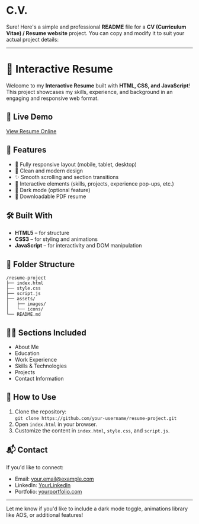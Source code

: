 # C.V.
Sure! Here's a simple and professional **README** file for a **CV (Curriculum Vitae) / Resume website** project. You can copy and modify it to suit your actual project details:

---

# 📄 Interactive Resume

Welcome to my **Interactive Resume** built with **HTML, CSS, and JavaScript**! This project showcases my skills, experience, and background in an engaging and responsive web format.

## 🔗 Live Demo

[View Resume Online](https://your-deployed-link.com)

## 🚀 Features

- 🎯 Fully responsive layout (mobile, tablet, desktop)
- 🎨 Clean and modern design
- ✨ Smooth scrolling and section transitions
- 🧩 Interactive elements (skills, projects, experience pop-ups, etc.)
- 🌙 Dark mode (optional feature)
- 📄 Downloadable PDF resume

## 🛠️ Built With

- **HTML5** – for structure  
- **CSS3** – for styling and animations  
- **JavaScript** – for interactivity and DOM manipulation  

## 📁 Folder Structure

```
/resume-project
├── index.html
├── style.css
├── script.js
├── assets/
│   ├── images/
│   └── icons/
└── README.md
```

## 👨‍💻 Sections Included

- About Me
- Education
- Work Experience
- Skills & Technologies
- Projects
- Contact Information

## 📝 How to Use

1. Clone the repository:  
   `git clone https://github.com/your-username/resume-project.git`
2. Open `index.html` in your browser.
3. Customize the content in `index.html`, `style.css`, and `script.js`.

## 📬 Contact

If you'd like to connect:

- Email: your.email@example.com  
- LinkedIn: [YourLinkedIn](https://linkedin.com/in/yourprofile)  
- Portfolio: [yourportfolio.com](https://yourportfolio.com)

---

Let me know if you'd like to include a dark mode toggle, animations library like AOS, or additional features!
